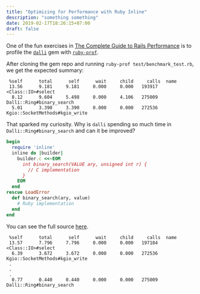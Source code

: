 ```yaml
---
title: "Optimizing for Performance with Ruby Inline"
description: "something something"
date: 2019-02-17T18:26:15+07:00
draft: false
---
```


One of the fun exercises in [The Complete Guide to Rails Performance](https://www.railsspeed.com/) is to profile
the [`dalli`](https://github.com/petergoldstein/dalli) gem with [`ruby-prof`](https://github.com/ruby-prof/ruby-prof).

After cloning the gem repo and running `ruby-prof test/benchmark_test.rb`, we get the expected summary:

```
 %self      total      self      wait     child     calls  name
 13.56      9.181     9.181     0.000     0.000   193917   <Class::IO>#select
  8.12      9.604     5.498     0.000     4.106   275009   Dalli::Ring#binary_search
  5.01      3.390     3.390     0.000     0.000   272536   Kgio::SocketMethods#kgio_write
```
That sparked my curiosity. Why is `dalli` spending so much time in `Dalli::Ring#binary_search` and can it be improved?




```ruby
begin
  require 'inline'
  inline do |builder|
    builder.c <<-EOM
      int binary_search(VALUE ary, unsigned int r) {
        // C implementation
      }
    EOM
  end
rescue LoadError
  def binary_search(ary, value)
    # Ruby implementation
  end
end
```

You can see the full source [here](https://github.com/petergoldstein/dalli/blob/17344b625676bd1aa45f87757e0b718a3e1ae282/lib/dalli/ring.rb#L78).


```
 %self      total      self      wait     child     calls  name
 13.57      7.796     7.796     0.000     0.000   197184   <Class::IO>#select
  6.39      3.672     3.672     0.000     0.000   272536   Kgio::SocketMethods#kgio_write
 .
 .
 .
  0.77      0.440     0.440     0.000     0.000   275009   Dalli::Ring#binary_search

```
